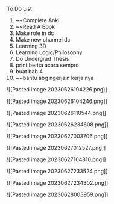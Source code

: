 To Do List
1. ~~Complete Anki
2. ~~Read A Book
3. Make role in dc
4. Make new channel dc
5. Learning 3D
6. Learning Logic/Philosophy
7. Do Undergrad Thesis
8. print berita acara sempro
9. buat bab 4
10. ~~bantu abg ngerjain kerja nya

![[Pasted image 20230626104226.png]]

![[Pasted image 20230626104246.png]]

![[Pasted image 20230626110544.png]]

![[Pasted image 20230626234608.png]]

![[Pasted image 20230627003706.png]]

![[Pasted image 20230627012527.png]]

![[Pasted image 20230627104810.png]]

![[Pasted image 20230627233524.png]]

![[Pasted image 20230627234302.png]]


![[Pasted image 20230628003959.png]]